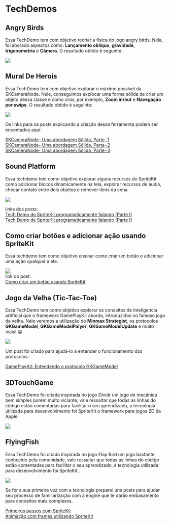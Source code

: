 # TechDemos

## Angry Birds

Essa TechDemo tem com objetivo recriar a física do jogo angry birds. Nela, foi aborado aspectos como: **Lançamento oblíquo**, **gravidade**, **trigonometria** e  **Câmera**. O resultado obtido é seguinte: 

![](Resources/angryBirds.gif)

## Mural De Herois

Essa TechDemo tem com objetivo explorar o máximo possível da SKCameraNode. Nele, conseguimos explocar uma forma sólida de criar um objeto dessa classe e como criar, por exemplo, **Zoom in/out** e **Navegação por swipe**. O resultado obtido é seguinte: 

![](Resources/mural.gif)

Os links para os posts explicando a criação dessa ferramenta podem ser encontados aqui:

[SKCameraNode- Uma abordagem Sólida, Parte - 1](https://medium.com/@levycristian/skcameranode-uma-abordagem-s%C3%B3lida-parte-1-10f47a0be99c) \
[SKCameraNode- Uma abordagem Sólida, Parte - 2](https://medium.com/@levycristian/skcameranode-uma-abordagem-s%C3%B3lida-parte-2-c4eb93c8ec91) \
[SKCameraNode- Uma abordagem Sólida, Parte - 3](https://medium.com/@levycristian/skcameranode-uma-abordagem-s%C3%B3lida-parte-3-3c05f8d59afa)

## Sound Platform
Essa techdemo tem como objetivo explorar alguns recursos do SpriteKit como adicionar blocos dinamicamente na tela, explorar recursos de áudio, checar contato entre dois objetos e remover itens da cena.

![](Resources/techDemoSA.gif)

links dos posts: \
[Tech Demo de SpriteKit programaticamente falando [Parte I]](https://medium.com/p/555e3414fbde) \
[Tech Demo de SpriteKit programaticamente falando [Parte I]](https://medium.com/@alcidesjuniorbr/124663e32ef0)

## Como criar botões e adicionar ação usando SpriteKit
Essa techdemo tem como objetivo ensinar como criar um botão e adicionar uma ação qualquer a ele.

![](Resources/botaoSpriteKit.gif) \
link do post: \
[Como criar um botão usando SpriteKit](https://medium.com/p/1394efab5211)


## Jogo da Velha (Tic-Tac-Toe)

Essa TechDemo tem como objetivo explorar os conceitos de inteligencia artificial que o framework GamePlayKit aborda, introduzidos no famoso jogo da velha. Nele veremos a utilização do **Minmax Strategist**, os protocolos **GKGameModel**, **GKGameModelPalyer**, **GKGameModelUpdate** e muito mais! 😁

![](Resources/tic-tac-toe.gif)

Um post foi criado para ajudá-lo a entender o funcionamento dos protocolos:

[GamePlayKit: Entendendo o protocolo GKGameModel](https://medium.com/academy-ifce/gameplaykit-entendendo-o-protocolo-gkgamemodel-f4df2b2f031d) 

## 3DTouchGame

Essa TechDemo foi criada inspirada no jogo Dividr um jogo de mecânica bem simples porém muito viciante, vale ressaltar que todas as linhas do código estão comentadas para facilitar o seu aprendizado, a tecnologia utilizada para desenvolvimento foi SpriteKit o framework para jogos 2D da Apple.

![](Resources/3DTouchGame.gif)

## FlyingFish

Essa TechDemo foi criada inspirada no jogo Flap Bird um jogo bastante conhecido pela comunidade, vale ressaltar que todas as linhas do código estão comentadas para facilitar o seu aprendizado, a tecnologia utilizada para desenvolvimento foi SpriteKit .

![](Resources/FlyingFish.gif)

Se for a sua primeira vez com a tecnologia preparei uns posts para ajudar seu processo de familiarização com a engine que te darão embasamento para conceitos mais complexos.

[Primeiros passos com SpriteKit](https://medium.com/academy-ifce/primeiros-passos-com-spritekit-4710ee69a4c0) \
[Animação com frames utilizando SpriteKit](https://medium.com/academy-ifce/anima%C3%A7%C3%A3o-utilizando-frames-com-spritekit-9f933e7a74c7) 
